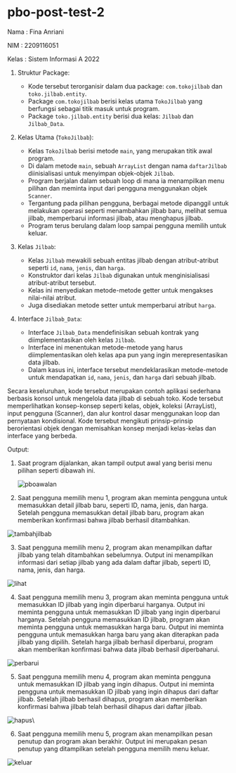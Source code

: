 # pbo-post-test-2
Nama  : Fina Anriani

NIM   : 2209116051

Kelas : Sistem Informasi A 2022



1. Struktur Package:
   - Kode tersebut terorganisir dalam dua package: `com.tokojilbab` dan `toko.jilbab.entity`.
   - Package `com.tokojilbab` berisi kelas utama `TokoJilbab` yang berfungsi sebagai titik masuk untuk program.
   - Package `toko.jilbab.entity` berisi dua kelas: `Jilbab` dan `Jilbab_Data`.

2. Kelas Utama (`TokoJilbab`):
   - Kelas `TokoJilbab` berisi metode `main`, yang merupakan titik awal program.
   - Di dalam metode `main`, sebuah `ArrayList` dengan nama `daftarJilbab` diinisialisasi untuk menyimpan objek-objek `Jilbab`.
   - Program berjalan dalam sebuah loop di mana ia menampilkan menu pilihan dan meminta input dari pengguna menggunakan objek `Scanner`.
   - Tergantung pada pilihan pengguna, berbagai metode dipanggil untuk melakukan operasi seperti menambahkan jilbab baru, melihat semua jilbab, memperbarui informasi jilbab, atau menghapus jilbab.
   - Program terus berulang dalam loop sampai pengguna memilih untuk keluar.

3. Kelas `Jilbab`:
   - Kelas `Jilbab` mewakili sebuah entitas jilbab dengan atribut-atribut seperti `id`, `nama`, `jenis`, dan `harga`.
   - Konstruktor dari kelas `Jilbab` digunakan untuk menginisialisasi atribut-atribut tersebut.
   - Kelas ini menyediakan metode-metode getter untuk mengakses nilai-nilai atribut.
   - Juga disediakan metode setter untuk memperbarui atribut `harga`.

4. Interface `Jilbab_Data`:
   - Interface `Jilbab_Data` mendefinisikan sebuah kontrak yang diimplementasikan oleh kelas `Jilbab`.
   - Interface ini menentukan metode-metode yang harus diimplementasikan oleh kelas apa pun yang ingin merepresentasikan data jilbab.
   - Dalam kasus ini, interface tersebut mendeklarasikan metode-metode untuk mendapatkan `id`, `nama`, `jenis`, dan `harga` dari sebuah jilbab.

Secara keseluruhan, kode tersebut merupakan contoh aplikasi sederhana berbasis konsol untuk mengelola data jilbab di sebuah toko. Kode tersebut memperlihatkan konsep-konsep seperti kelas, objek, koleksi (ArrayList), input pengguna (Scanner), dan alur kontrol dasar menggunakan loop dan pernyataan kondisional. Kode tersebut mengikuti prinsip-prinsip berorientasi objek dengan memisahkan konsep menjadi kelas-kelas dan interface yang berbeda.



Output:

1. Saat program dijalankan, akan tampil output awal yang berisi menu pilihan seperti dibawah ini.
   
   ![pboawalan](https://github.com/FinaAnriani/pbo-post-test-2/assets/127528115/1b264e40-528a-46b1-ac12-fc669a5e6d16)

2.  Saat pengguna memilih menu 1, program akan meminta pengguna untuk memasukkan detail jilbab baru, seperti ID, nama, jenis, dan harga. Setelah pengguna memasukkan detail jilbab baru, program akan memberikan konfirmasi bahwa jilbab berhasil ditambahkan.

![tambahjilbab](https://github.com/FinaAnriani/pbo-post-test-2/assets/127528115/81aa6e3b-25b9-4193-8d84-c07acb4efd70)

3. Saat pengguna memilih menu 2, program akan menampilkan daftar jilbab yang telah ditambahkan sebelumnya. Output ini menampilkan informasi dari setiap jilbab yang ada dalam daftar jilbab, seperti ID, nama, jenis, dan harga.

![lihat](https://github.com/FinaAnriani/pbo-post-test-2/assets/127528115/f094c4c9-f715-4cb1-993c-ab1b3d4f3e21)

4. Saat pengguna memilih menu 3, program akan meminta pengguna untuk memasukkan ID jilbab yang ingin diperbarui harganya. Output ini meminta pengguna untuk memasukkan ID jilbab yang ingin diperbarui harganya. Setelah pengguna memasukkan ID jilbab, program akan meminta pengguna untuk memasukkan harga baru. Output ini meminta pengguna untuk memasukkan harga baru yang akan diterapkan pada jilbab yang dipilih. Setelah harga jilbab berhasil diperbarui, program akan memberikan konfirmasi bahwa data jilbab berhasil diperbaharui.

![perbarui](https://github.com/FinaAnriani/pbo-post-test-2/assets/127528115/ece5de19-ee2d-45ec-9082-62e8514f38c0)

5. Saat pengguna memilih menu 4, program akan meminta pengguna untuk memasukkan ID jilbab yang ingin dihapus. Output ini meminta pengguna untuk memasukkan ID jilbab yang ingin dihapus dari daftar jilbab. Setelah jilbab berhasil dihapus, program akan memberikan konfirmasi bahwa jilbab telah berhasil dihapus dari daftar jilbab.

![hapus](https://github.com/FinaAnriani/pbo-post-test-2/assets/127528115/a2b9d3bb-9eda-4223-843f-81047dbba723)\

6. Saat pengguna memilih menu 5, program akan menampilkan pesan penutup dan program akan berakhir. Output ini merupakan pesan penutup yang ditampilkan setelah pengguna memilih menu keluar.

![keluar](https://github.com/FinaAnriani/pbo-post-test-2/assets/127528115/abd061b2-9ff1-4c96-9190-472a0df2d6ce)




